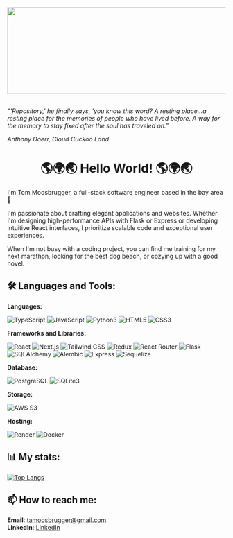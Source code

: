 <div id="header" align="center">
  <img src="https://media2.giphy.com/media/v1.Y2lkPTc5MGI3NjExejFvb2YyNnE2aGdmODBwZmdnNzJvdXkweTV4emgxdWk2ZGQwNjI2MSZlcD12MV9pbnRlcm5hbF9naWZfYnlfaWQmY3Q9Zw/4TrKGDZrcugHAt2VBc/giphy.gif" width="800" height="200"/>
</div>

<br>

*"'Repository,' he finally says, 'you know this word? A resting place...a resting place for the memories of people who have lived before. A way for the memory to stay fixed after the soul has traveled on.”*

*Anthony Doerr, Cloud Cuckoo Land*

<h1 align="center">🌎🌍🌏 Hello World! 🌎🌍🌏</h1>

I'm Tom Moosbrugger, a full-stack software engineer based in the bay area 🌆

I'm passionate about crafting elegant applications and websites. Whether I'm designing high-performance APIs with Flask or Express or developing intuitive React interfaces, I prioritize scalable code and exceptional user experiences.

When I'm not busy with a coding project, you can find me training for my next marathon, looking for the best dog beach, or cozying up with a good novel.

## 🛠️ Languages and Tools:

**Languages:**

![TypeScript](https://img.shields.io/badge/TypeScript-3178C6?style=for-the-badge&logo=typescript&logoColor=white) ![JavaScript](https://img.shields.io/badge/javascript-%23323330.svg?style=for-the-badge&logo=javascript&logoColor=%23F7DF1E) ![Python3](https://img.shields.io/badge/python-3670A0?style=for-the-badge&logo=python&logoColor=ffdd54) ![HTML5](https://img.shields.io/badge/html5-%23E34F26.svg?style=for-the-badge&logo=html5&logoColor=white) ![CSS3](https://img.shields.io/badge/css3-%231572B6.svg?style=for-the-badge&logo=css3&logoColor=white) 

**Frameworks and Libraries:**

![React](https://img.shields.io/badge/React-20232A?style=for-the-badge&logo=react&logoColor=61DAFB) ![Next.js](https://img.shields.io/badge/next.js-000000?style=for-the-badge&logo=nextdotjs&logoColor=white) ![Tailwind CSS](https://img.shields.io/badge/Tailwind_CSS-grey?style=for-the-badge&logo=tailwind-css&logoColor=38B2AC) ![Redux](https://img.shields.io/badge/redux-%23593d88.svg?style=for-the-badge&logo=redux&logoColor=white) ![React Router](https://img.shields.io/badge/React_Router-CA4245?style=for-the-badge&logo=react-router&logoColor=white) ![Flask](https://img.shields.io/badge/Flask-000000?style=for-the-badge&logo=Flask&logoColor=white) ![SQLAlchemy](https://img.shields.io/badge/sqlalchemy-D71F00?style=for-the-badge&logo=sqlalchemy&logoColor=white) ![Alembic](https://img.shields.io/badge/alembic-6BA81E?style=for-the-badge&logo=alembic&logoColor=white) ![Express](https://img.shields.io/badge/Express%20js-000000?style=for-the-badge&logo=express&logoColor=white) ![Sequelize](https://img.shields.io/badge/Sequelize-52B0E7?style=for-the-badge&logo=Sequelize&logoColor=white)

**Database:** 

![PostgreSQL](https://img.shields.io/badge/PostgreSQL-316192?style=for-the-badge&logo=postgresql&logoColor=white) ![SQLite3](https://img.shields.io/badge/SQLite-003B57?style=for-the-badge&logo=SQLite&logoColor=white) 

**Storage:**

![AWS S3](https://img.shields.io/badge/AWS_S3-569A31?logo=amazons3&logoColor=fff&style=for-the-badge)

**Hosting:**

![Render](https://img.shields.io/badge/Render-%46E3B7.svg?style=for-the-badge&logo=render&logoColor=white) ![Docker](https://img.shields.io/badge/Docker-2CA5E0?style=for-the-badge&logo=docker&logoColor=white)


## 📊 My stats:

[![Top Langs](https://github-readme-stats.vercel.app/api/top-langs/?username=tom-moosbrugger&layout=compact&bg_color=000000&text_color=FFFFFF)](https://github.com/anuraghazra/github-readme-stats)

## 📫 How to reach me:

**Email**: tamoosbrugger@gmail.com<br>
**LinkedIn**: [LinkedIn](https://www.linkedin.com/in/tom-moosbrugger/)
